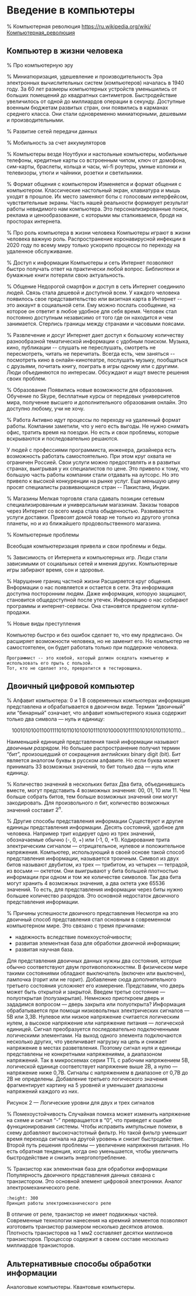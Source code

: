 # Введение в компьютеры

% Компьютерная революция
https://ru.wikipedia.org/wiki/Компьютерная_революция

## Компьютер в жизни человека

% Про компьютерную эру

% Миниатюризация, удешевление и производительность
Эра электронных вычислительных систем (компьютеров) началась в 1940 году.
За 60 лет размеры компьютерных устройств уменьшились от больших помещений до квадратных сантиметров.
Быстродействие увеличилось от одной до миллиардов операции в секунду.
Доступные военным бюджетам развитых стран, они появились в карманах среднего класса.
Они стали одновременно миниатюрными, дешевыми и производительными.

% Развитие сетей передачи данных

% Мобильность за счет аккумуляторов

% Компьютеры везде
Ноутбуки и настольные компьютеры, мобильные телефоны, кредитные карты со встроенным чипом, ключ от домофона, сим-карты, браслеты, кольца и часы, wi-fi роутеры, умные колонки и телевизоры, утюги и чайники, розетки и светильники.

% Формат общения с компьютером
Изменяется и формат общения с компьютером.
Классические настольный экран, клавиатура и мышь уходят в прошлое.
Их место заменяют боты с голосовым интерфейсом, чувствительные экраны.
Часть нашей реальности формирует результат работы невидимого нам компьютера.
Это персонализированные поиск, реклама и ценообразование, с которыми мы сталкиваемся, бродя на просторах интернета.

% Про роль компьютера в жизни человека
Компьютеры играют в жизни человека важную роль.
Распространение коронавирусной инфекции в 2020 году по всему миру только ускорило процессы по переходу на удаленное обслуживание.

% Доступ к информации
Компьютеры и сеть Интернет позволяют быстро получать ответ на практически любой вопрос.
Библиотеки и бумажные книги потеряли свою актуальность.

% Общение
Недорогой смартфон и доступ в сеть Интернет соединило людей.
Связь стала дешевой и доступной всем.
У каждого человека появилось свое представительство или визитная карта в Интернет -- это аккаунт в социальной сети.
Ему можно послать сообщение, на которое он ответит в любое удобное для себя время.
Человек стал постоянно доступным независимо от того где он находится и чем занимается.
Стерлись границы между странами и часовыми поясами.

% Развлечение и досуг
Интернет дает доступ к большому количеству разнообразной тематической информации с удобным поиском.
Музыка, кино, публикации -- слушать не переслушать, смотреть не пересмотреть, читать не перечитать.
Всегда есть, чем заняться -- посмотреть кино в онлайн-кинотеатре, послушать музыку, пообщаться с друзьями, почитать книгу, поиграть в игры одному или с другими.
Люди объединяются по интересам.
Обсуждают и ищут вместе решения своих проблем.

% Образование
Появились новые возможности для образования.
Обучение по Skype, бесплатные курсы от передовых университетов мира, получение высшего и дополнительного образования онлайн.
Это доступно любому, учи не хочу.

% Работа
Активно идут процессы по переходу на удаленный формат работы.
Компании заметили, что у него есть выгоды.
Не нужно снимать офис, тратить время на поездки.
Но есть и свои проблемы, которые вскрываются и последовательно решаются.

У людей с профессиями программиста, инженера, дизайнера есть возможность работать самостоятельно.
При этом круг охвата не ограничен Россией.
Свои услуги можно предоставлять и в развитых странах, выигрывая у их специалистов по цене.
Это привело к тому, что большую часть работы компании стали отдавать на аутсорс.
Но это привело к высокой конкуренции на рынке услуг.
Еще меньшую цену просят специалисты развивающихся стран -- Пакистана, Индии.

% Магазины
Мелкая торговля стала сдавать позиции сетевым специализированным и универсальным магазинам.
Заказы товаров через Интернет со всего мира стала обыденностью.
Развиваются услуги доставки.
Привозят домой товар не только из другого уголка планеты, но и из ближайшего продовольственного магазина.

% Компьютерные проблемы

Всеобщая компьютеризация привела и свои проблемы и беды.

% Зависимость от Интернета и компьютерных игр.
Люди стали зависимыми от социальных сетей и мнения других.
Компьютерные игры забирают время, сон и здоровье.

% Нарушение границ частной жизни
Расширяется круг общения.
Bнформации о нас появляется и остается в сети.
Эта информация доступна посторонним людям.
Даже информация, которую защищают, становится общедоступной после утечек.
Информацию о нас собирают программы и интернет-сервисы.
Она становятся предметом купли-продажи.

% Новые виды преступления

Компьютер быстро и без ошибок сделает то, что ему предписано.
Он расширяет возможности человека, но не заменит его.
Но компьютер не самостоятелен, он будет работать только при поддержке человека.

```{tip}
Программист -- это ковбой, который должен оседлать компьютер и использовать его прыть с пользой.
Тот, кто не сделает это, превратится в тестировщика.
```

## Двоичный цифровой компьютер

% Алфавит компьютера: 0 и 1
В современных компьютерах информация представлена и обрабатывается в двоичном виде.
Термин “двоичный” или “бинарный” означает, что алфавит компьютерного языка содержит только два символа — нуль и единицу:

$$
10010101001100111101011010100101110101000010111101010101011010110 …
$$

Наименьшей единицей представления такой информации называют *двоичным разрядом*.
Но большее распространение получил термин “бит”, произошедший от сокращения английских binary digit (bit).
Бит является аналогом буквы в русском алфавите.
Но если буква может принимать 33 возможных значений, то бит только два — нуль или единицу.

% Количество значений в нескольких битах
Два бита, объединившись вместе, могут представить 4 возможных значения: 00, 01, 10 или 11.
Чем больше собрать битов, тем больше возможных значений они могут закодировать.
Для произвольного $n$ бит, количество возможных значений составит $2^n$.

% Другие способы представления информации
Существуют и другие единицы представления информации.
Десять состояний, удобное для человека.
Например трит кодирует одно из трех значений, обозначаемые обычно (-, 0, +) или (-1, 0, +1).
Кодирование трита электрическим сигналом — отрицательное, нулевое и положительное напряжения.
Компьютер, использующий в своей основе такой способ представления информации, называется троичным.
Символ из двух битов называют двубитом, из трех — трибитом, из четырех — тетрадой, из восьми — октетом.
Они выигрывают у бита большей плотностью информации при одном и том же количестве символов.
Так два бита могут хранить 4 возможных значения, а два октета уже 65536 значений.
То есть, для представления информации через биты нужно большее количество разрядов.
Это основной недостаток двоичного представления информации.

% Причины успешности двоичного представления
Несмотря на это двоичный способ представления стал основным в современном компьютерном мире.
Это связано с тремя причинами:
* надежность вследствие помехоустойчивости;
* развитая элементная база для обработки двоичной информации;
* развитая научная база.

Для представления двоичных данных нужны два состояния, которые обычно соответствуют двум противоположностям.
В физическом мире такими состояниями обладают выключатель (включен или выключен), лампочка (горит или не горит).
Добавление сюда дополнительного третьего состояния усложняет его измерение.
Представим, что дверь может быть открытой и закрытой.
Введем третье состояние — полуоткрытая (полузакрытая).
Немножко приоткроем дверь и зададимся вопросом — дверь закрыта или полуоткрыта? Информация обрабатывается при помощи низковольтных электрических сигналов — 5В или 3,3В.
Нулевое или низкое напряжение считается логическим нулем, а высокое напряжение или напряжение питания — логической единицей.
Сигнал преобразуется последовательно подключенными логическими элементами.
На выход одного элемента подключаются несколько других, что увеличивает нагрузку на цепь и снижает напряжение в местах разветвления.
Поэтому сигнал нуля и единицы представлены не конкретными напряжениями, а диапазоном напряжений.
Так в микросхемах серии TTL с рабочим напряжением 5В, логической единице соответствует напряжение выше 2В, а нулю — напряжение ниже 0,7В.
Сигналы с напряжением в диапазоне от 0,7В до 2В не определены.
Добавление третьего логического значения фрагментирует картину на 5 уровней и уменьшает диапазоны напряжений каждого из них.

Рисунок 2 — Логические уровни для двух и трех сигналов

% Помехоустойчивость
Случайная помеха может изменить напряжение на схеме и сигнал “-” превращается в “0”, что приведет к ошибке функционирования системы.
Чтобы исправить импульсные помехи, в схему добавляют высокочастотный фильтр.
Но такой фильтр уменьшит время перехода сигнала на другой уровень и снизит быстродействие.
Второй путь решения проблемы — увеличение напряжения питания.
Но есть обратная тенденция, когда оно уменьшается, чтобы увеличить быстродействие и снизить энергопотребление.

% Транзистор как элементная база для обработки информации
Популярность двоичного представления данных связана с транзистором.
Это основной элемент цифровой электроники.
Аналог электромеханического реле.

```{figure} ../images/how-work-relay.png
:height: 300
Принцип работы электромеханического реле
```

В отличие от реле, транзистор не имеет подвижных частей.
Современные технологии нанесения на кремний элементов позволяют изготовить транзистор размером несколько десятков атомов.
Плотность транзисторов на 1 мм2 составляет десятки миллионов транзисторов.
Процессор содержит в своем составе несколько миллиардов транзисторов.

## Альтернативные способы обработки информации

Аналоговые компьютеры.
Квантовые компьютеры.

